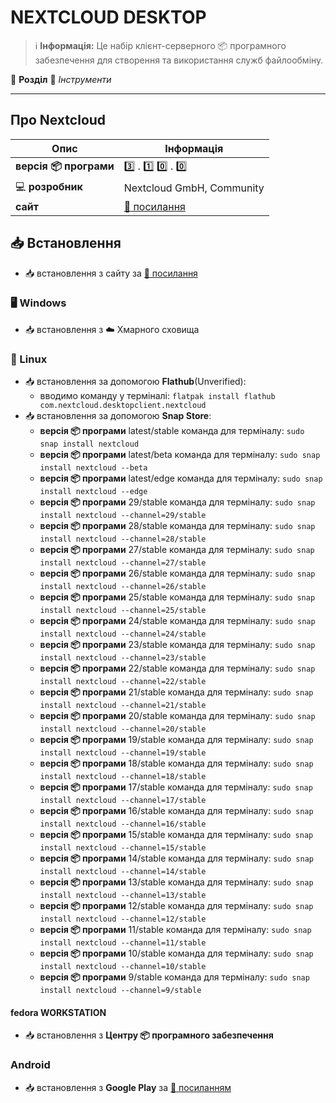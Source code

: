 # NEXTCLOUD DESKTOP


> :information_source: **Інформація:** Це набір клієнт-серверного :package: програмного забезпечення для створення та використання служб файлообміну.

:open_file_folder: **Розділ** :toolbox: *Інструменти*

---

## Про Nextcloud

| Опис                          | Інформація |
|-------------------------------| --------------- |
| **версія :package: програми** | :three: . :one: :zero: . :zero: |
| :computer: **розробник**      | Nextcloud GmbH, Community |
| **сайт**                      | [:link: посилання](https://nextcloud.com) |

## :inbox_tray: Встановлення

- :inbox_tray: встановлення з сайту за [:link: посилання](https://nextcloud.com/install/)

### :desktop_computer: Windows

- :inbox_tray: встановлення з :cloud: Хмарного сховища

### :penguin: Linux

- :inbox_tray: встановлення за допомогою **Flathub**(Unverified):
  - вводимо команду у терміналі: `flatpak install flathub com.nextcloud.desktopclient.nextcloud`
- :inbox_tray: встановлення за допомогою **Snap Store**:
  - **версія :package: програми** latest/stable команда для терміналу: `sudo snap install nextcloud`
  - **версія :package: програми** latest/beta команда для терміналу: `sudo snap install nextcloud --beta`
  - **версія :package: програми** latest/edge команда для терміналу: `sudo snap install nextcloud --edge`
  - **версія :package: програми** 29/stable команда для терміналу: `sudo snap install nextcloud --channel=29/stable`
  - **версія :package: програми** 28/stable команда для терміналу: `sudo snap install nextcloud --channel=28/stable`
  - **версія :package: програми** 27/stable команда для терміналу: `sudo snap install nextcloud --channel=27/stable`
  - **версія :package: програми** 26/stable команда для терміналу: `sudo snap install nextcloud --channel=26/stable`
  - **версія :package: програми** 25/stable команда для терміналу: `sudo snap install nextcloud --channel=25/stable`
  - **версія :package: програми** 24/stable команда для терміналу: `sudo snap install nextcloud --channel=24/stable`
  - **версія :package: програми** 23/stable команда для терміналу: `sudo snap install nextcloud --channel=23/stable`
  - **версія :package: програми** 22/stable команда для терміналу: `sudo snap install nextcloud --channel=22/stable`
  - **версія :package: програми** 21/stable команда для терміналу: `sudo snap install nextcloud --channel=21/stable`
  - **версія :package: програми** 20/stable команда для терміналу: `sudo snap install nextcloud --channel=20/stable`
  - **версія :package: програми** 19/stable команда для терміналу: `sudo snap install nextcloud --channel=19/stable`
  - **версія :package: програми** 18/stable команда для терміналу: `sudo snap install nextcloud --channel=18/stable`
  - **версія :package: програми** 17/stable команда для терміналу: `sudo snap install nextcloud --channel=17/stable`
  - **версія :package: програми** 16/stable команда для терміналу: `sudo snap install nextcloud --channel=16/stable`
  - **версія :package: програми** 15/stable команда для терміналу: `sudo snap install nextcloud --channel=15/stable`
  - **версія :package: програми** 14/stable команда для терміналу: `sudo snap install nextcloud --channel=14/stable`
  - **версія :package: програми** 13/stable команда для терміналу: `sudo snap install nextcloud --channel=13/stable`
  - **версія :package: програми** 12/stable команда для терміналу: `sudo snap install nextcloud --channel=12/stable`
  - **версія :package: програми** 11/stable команда для терміналу: `sudo snap install nextcloud --channel=11/stable`
  - **версія :package: програми** 10/stable команда для терміналу: `sudo snap install nextcloud --channel=10/stable`
  - **версія :package: програми** 9/stable команда для терміналу: `sudo snap install nextcloud --channel=9/stable`

#### fedora WORKSTATION

- :inbox_tray: встановлення з **Центру :package: програмного забезпечення**

### Android

- :inbox_tray: встановлення з **Google Play** за [:link: посиланням](https://play.google.com/store/apps/details?id=com.nextcloud.client&hl=en_US)
